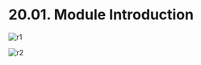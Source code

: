# 20.01. Module Introduction

![r1](https://github.com/kiranbansode/learn-react/assets/50626798/6d388734-5550-4c5a-aaa2-99db96abf5e2)

![r2](https://github.com/kiranbansode/learn-react/assets/50626798/be0ceb54-b722-484b-86d3-83ff55f5d07d)
